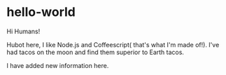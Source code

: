 # hello-world

Hi Humans!

Hubot here, I like Node.js and Coffeescript( that's what I'm made of!).
I've had tacos on the moon and find them superior to Earth tacos.

I have added new information here.
